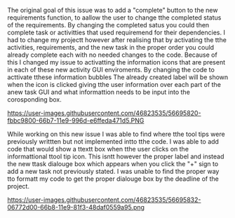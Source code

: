The original goal of this issue was to add a "complete" button to the new requirements function, to aallow the user to change tthe completed
status of the requirements. By changing the completed satus you could then complete task or activitties that used requiremend for their
dependencies. I had to change my projectt however after realising that by activating the tthe activities, requirements, and the new task in the
proper order you could already complete each with no needed changes to the code. Because of this I changed my issue to activatting the 
information icons that are present in each of these new activity GUI enviroments. By changing the code to acttivate tthese information bubbles
The already created label will be shown when the icon is clicked giving tthe user information over each part of the anew task GUI and 
what informattion needs to be input into the corosponding box. 

https://user-images.githubusercontent.com/46823535/56695820-fbbc9800-66b7-11e9-996d-e6ffeda471d5.PNG

While working on this new issue I was able to find where tthe tool tips were previously writtten but not implemented intto tthe code. I was able
to add code that would show a ttextt box when tthe user clicks on the informattional ttool tip icon. This isntt however the proper label and instead the 
new ttask dialouge box which appears when you click the "+" sign to add a new task not previously stated. I was unable to find the proper way tto formatt
my code to get the proper dialouge box by the deadline of the project. 

https://user-images.githubusercontent.com/46823535/56695832-06772d00-66b8-11e9-81f3-48daf0559a95.png

